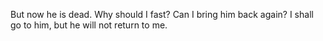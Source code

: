 But now he is dead. Why should I fast? Can I bring him back again? I shall go to him, but he will not return to me.
